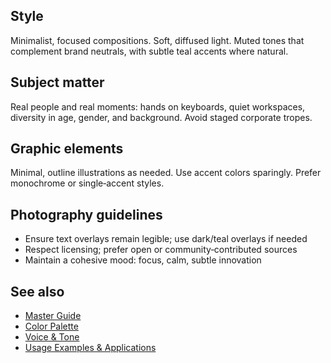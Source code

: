 <!--══════════════════════════════════════════════════
  ╔══════════════════════════════════════════════════════╗
  ║  ░  IMAGERY & PHOTOGRAPHY  ░░░░░░░░░░░░░░░░░░░░░░░  ║
  ║                                                      ║
  ║  Human‑centric visuals that feel calm, authentic,    ║
  ║  and relatable to everyday tech users.               ║
  ║                                                      ║
  ║                                                      ║
  ║                                                      ║
  ║                                                      ║
  ╚══════════════════════════════════════════════════════╝
    • WHAT ▸ Photography and graphic mood guidelines
    • WHY  ▸ Cohesive, trustworthy visual narrative
    • HOW  ▸ Subjects, tone, and placement rules
-->

## Style

Minimalist, focused compositions. Soft, diffused light. Muted tones that
complement brand neutrals, with subtle teal accents where natural.

## Subject matter

Real people and real moments: hands on keyboards, quiet workspaces,
diversity in age, gender, and background. Avoid staged corporate tropes.

## Graphic elements

Minimal, outline illustrations as needed. Use accent colors sparingly.
Prefer monochrome or single‑accent styles.

## Photography guidelines

- Ensure text overlays remain legible; use dark/teal overlays if needed
- Respect licensing; prefer open or community‑contributed sources
- Maintain a cohesive mood: focus, calm, subtle innovation

## See also

- [Master Guide](../guide/brand-style-guide.md)
- [Color Palette](./colors.md)
- [Voice & Tone](./voice-tone.md)
- [Usage Examples & Applications](./usage-examples.md)

<!-- DOC META: VERSION=1.0 | UPDATED=2025-09-17T20:46:38Z -->
